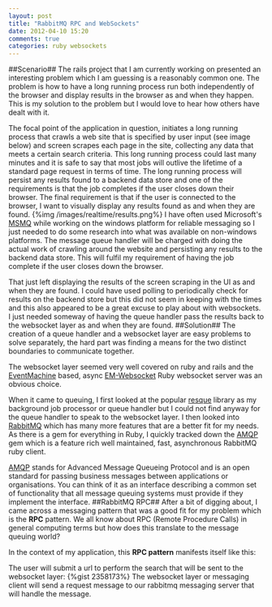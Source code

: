 ```yaml
---
layout: post
title: "RabbitMQ RPC and WebSockets"
date: 2012-04-10 15:20
comments: true
categories: ruby websockets
---
```

##Scenario##
The rails project that I am currently working on presented an interesting problem which I am guessing is a reasonably common one. The problem is how to have a long running process run both independently of the browser and display results in the browser as and when they happen. This is my solution to the problem but I would love to hear how others have dealt with it.  

The focal point of the application in question, initiates a long running process that crawls a web site that is specified by user input (see image below) and screen scrapes each page in the site, collecting any data that meets a certain search criteria.  This long running process could last many minutes and it is safe to say that most jobs will outlive the lifetime of a standard page request in terms of time.  The long running process will persist any results found to a backend data store and one of the requirements is that the job completes if the user closes down their browser.  The final requirement is that if the user is connected to the browser, I want to visually display any results found as and when they are found.
{%img /images/realtime/results.png%}
I have often used Microsoft's <a href="http://en.wikipedia.org/wiki/Microsoft_Message_Queuing" target="_blank">MSMQ</a> while working on the windows platform for reliable messaging so I just needed to do some research into what was available on non-windows platforms.  The message queue handler will be charged with doing the actual work of crawling around the website and persisting any results to the backend data store.  This will fulfil my requirement of having the job complete if the user closes down the browser.

That just left displaying the results of the screen scraping in the UI as and when they are found.  I could have used polling to periodically check for results on the backend store but this did not seem in keeping with the times and this also appeared to be a great excuse to play about with websockets.  I just needed someway of having the queue handler pass the results back to the websocket layer as and when they are found.
##Solution##
The creation of a queue handler and a websocket layer are easy problems to solve separately, the hard part was finding a means for the two distinct boundaries to communicate together.  

The websocket layer seemed very well covered on ruby and rails and the <a href="http://rubyeventmachine.com/" target="_blank">EventMachine</a> based, async <a href="https://github.com/igrigorik/em-websocket" target="_blank">EM-Websocket</a> Ruby websocket server was an obvious choice.

When it came to queuing, I first looked at the popular <a href="https://github.com/defunkt/resque" target="_blank">resque</a> library as my background job processor or queue handler but I could not find anyway for the queue handler to speak to the websocket layer.  I then looked into <a href="http://www.rabbitmq.com/" target="_blank">RabbitMQ</a> which has many more features that are a better fit for my needs.  As there is a gem for everything in Ruby, I quickly tracked down the <a href="https://github.com/ruby-amqp/amqp" target="_blank">AMQP</a> gem which is a feature rich well maintained, fast, asynchronous RabbitMQ ruby client.  

<a href="http://www.amqp.org/" target="_blank">AMQP</a> stands for Advanced Message Queueing Protocol and is an open standard for passing business messages between applications or organisations.  You can think of it as an interface describing a common set of functionality that all message queuing systems must provide if they implement the interface.
##RabbitMQ RPC##
After a bit of digging about, I came across a messaging pattern that was a good fit for my problem which is the **RPC** pattern.  We all know about RPC (Remote Procedure Calls) in general computing terms but how does this translate to the message queuing world?

In the context of my application, this **RPC pattern** manifests itself like this:

The user will submit a url to perform the search that will be sent to the websocket layer:
{%gist 2358173%}
The websocket layer or messaging client will send a request message to our rabbitmq messaging server that will handle the message.  



<a href="" target="_blank"></a>
<a href="" target="_blank"></a>


